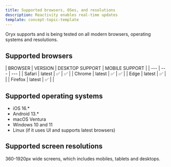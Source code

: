 ```yaml
---
title: Supported browsers, OSes, and resolutions
description: Reactivity enables real-time updates
template: concept-topic-template
---
```


Oryx supports and is being tested on all modern browsers, operating systems and resolutions.

## Supported browsers

| BROWSER | VERSION | DESKTOP SUPPORT | MOBILE SUPPORT |
| --- | --- | --- |
| Safari | latest | &#9989; | &#9989; |
| Chrome | latest | &#9989; | &#9989; |
| Edge | latest | &#9989; | |
| Firefox | latest | &#9989; | |

## Supported operating systems

* iOS 16.*
* Android 13.*
* macOS Ventura
* Windows 10 and 11
* Linux (if it uses UI and supports latest browsers)

## Supported screen resolutions

360-1920px wide screens, which includes mobiles, tablets and desktops.
